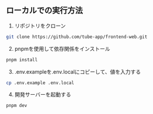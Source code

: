 ## ローカルでの実行方法

1. リポジトリをクローン

```bash
git clone https://github.com/tube-app/frontend-web.git
```

2. pnpmを使用して依存関係をインストール

```bash
pnpm install
```

3. .env.exampleを.env.localにコピーして、値を入力する

```bash
cp .env.example .env.local
```

4. 開発サーバーを起動する

```bash
pnpm dev
```
